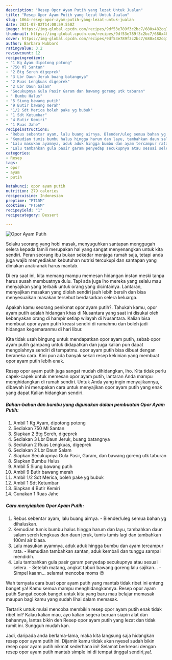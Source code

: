 ```yaml
---
description: "Resep Opor Ayam Putih yang lezat Untuk Jualan"
title: "Resep Opor Ayam Putih yang lezat Untuk Jualan"
slug: 1064-resep-opor-ayam-putih-yang-lezat-untuk-jualan
date: 2021-07-02T14:00:59.550Z
image: https://img-global.cpcdn.com/recipes/9df53e789f3c2bc7/680x482cq70/opor-ayam-putih-foto-resep-utama.jpg
thumbnail: https://img-global.cpcdn.com/recipes/9df53e789f3c2bc7/680x482cq70/opor-ayam-putih-foto-resep-utama.jpg
cover: https://img-global.cpcdn.com/recipes/9df53e789f3c2bc7/680x482cq70/opor-ayam-putih-foto-resep-utama.jpg
author: Barbara Hubbard
ratingvalue: 3.2
reviewcount: 12
recipeingredient:
- "1 Kg Ayam dipotong potong"
- "750 Ml Santan"
- "2 Btg Sereh digeprek"
- "3 Lbr Daun Jeruk buang batangnya"
- "2 Ruas Lengkuas digeprek"
- "2 Lbr Daun Salam"
- "Secukupnya Gula Pasir Garam dan bawang goreng utk taburan"
- " Bumbu Halus"
- "5 Siung bawang putih"
- "9 Butir bawang merah"
- "1/2 Sdt Merica boleh pake yg bubuk"
- "1 Sdt Ketumbar"
- "4 Butir Kemiri"
- "1 Ruas Jahe"
recipeinstructions:
- "Rebus sebentar ayam, lalu buang airnya. Blender/uleg semua bahan yg dihaluskan."
- "Kemudian tumis bumbu halus hingga harum dan layu, tambahkan daun salam sereh lengkuas dan daun jeruk, tumis tumis lagi dan tambahkan 100ml air biasa."
- "Lalu masukan ayamnya, aduk aduk hingga bumbu dan ayam tercampur rata.  Kemudian tambahkan santan, aduk kembali dan tunggu sampai mendidih."
- "Lalu tambahkan gula pasir garam penyedap secukupnya atau sesuai selera.  Setelah matang, angkat taburi bawang goreng lalu sajikan...  Simpel kaann... selamat mencoba moms 😉"
categories:
- Resep
tags:
- opor
- ayam
- putih

katakunci: opor ayam putih 
nutrition: 279 calories
recipecuisine: Indonesian
preptime: "PT15M"
cooktime: "PT56M"
recipeyield: "1"
recipecategory: Dessert

---
```



![Opor Ayam Putih](https://img-global.cpcdn.com/recipes/9df53e789f3c2bc7/680x482cq70/opor-ayam-putih-foto-resep-utama.jpg)

Selaku seorang yang hobi masak, menyuguhkan santapan menggugah selera kepada famili merupakan hal yang sangat menyenangkan untuk kita sendiri. Peran seorang ibu bukan sekedar menjaga rumah saja, tetapi anda juga wajib menyediakan kebutuhan nutrisi tercukupi dan santapan yang dimakan anak-anak harus mantab.

Di era  saat ini, kita memang mampu memesan hidangan instan meski tanpa harus susah membuatnya dulu. Tapi ada juga lho mereka yang selalu mau menyajikan yang terbaik untuk orang yang dicintainya. Lantaran, menyajikan masakan yang diolah sendiri jauh lebih bersih dan bisa menyesuaikan masakan tersebut berdasarkan selera keluarga. 



Apakah kamu seorang penikmat opor ayam putih?. Tahukah kamu, opor ayam putih adalah hidangan khas di Nusantara yang saat ini disukai oleh kebanyakan orang di hampir setiap wilayah di Nusantara. Kalian bisa membuat opor ayam putih kreasi sendiri di rumahmu dan boleh jadi hidangan kegemaranmu di hari libur.

Kita tidak usah bingung untuk mendapatkan opor ayam putih, sebab opor ayam putih gampang untuk didapatkan dan juga kalian pun dapat mengolahnya sendiri di tempatmu. opor ayam putih bisa dibuat dengan beraneka cara. Kini pun ada banyak sekali resep kekinian yang membuat opor ayam putih lebih enak.

Resep opor ayam putih juga sangat mudah dihidangkan, lho. Kita tidak perlu capek-capek untuk memesan opor ayam putih, lantaran Anda mampu menghidangkan di rumah sendiri. Untuk Anda yang ingin menyajikannya, dibawah ini merupakan cara untuk menyajikan opor ayam putih yang enak yang dapat Kalian hidangkan sendiri.

<!--inarticleads1-->

##### Bahan-bahan dan bumbu yang digunakan dalam pembuatan Opor Ayam Putih:

1. Ambil 1 Kg Ayam, dipotong potong
1. Sediakan 750 Ml Santan
1. Siapkan 2 Btg Sereh, digeprek
1. Sediakan 3 Lbr Daun Jeruk, buang batangnya
1. Sediakan 2 Ruas Lengkuas, digeprek
1. Sediakan 2 Lbr Daun Salam
1. Siapkan Secukupnya Gula Pasir, Garam, dan bawang goreng utk taburan
1. Siapkan  Bumbu Halus
1. Ambil 5 Siung bawang putih
1. Ambil 9 Butir bawang merah
1. Ambil 1/2 Sdt Merica, boleh pake yg bubuk
1. Ambil 1 Sdt Ketumbar
1. Siapkan 4 Butir Kemiri
1. Gunakan 1 Ruas Jahe




<!--inarticleads2-->

##### Cara menyiapkan Opor Ayam Putih:

1. Rebus sebentar ayam, lalu buang airnya. - Blender/uleg semua bahan yg dihaluskan.
1. Kemudian tumis bumbu halus hingga harum dan layu, tambahkan daun salam sereh lengkuas dan daun jeruk, tumis tumis lagi dan tambahkan 100ml air biasa.
1. Lalu masukan ayamnya, aduk aduk hingga bumbu dan ayam tercampur rata.  - Kemudian tambahkan santan, aduk kembali dan tunggu sampai mendidih.
1. Lalu tambahkan gula pasir garam penyedap secukupnya atau sesuai selera.  - Setelah matang, angkat taburi bawang goreng lalu sajikan...  - Simpel kaann... selamat mencoba moms 😉




Wah ternyata cara buat opor ayam putih yang mantab tidak ribet ini enteng banget ya! Kamu semua mampu menghidangkannya. Resep opor ayam putih Sangat cocok banget untuk kita yang baru mau belajar memasak maupun bagi kamu yang sudah lihai dalam memasak.

Tertarik untuk mulai mencoba membikin resep opor ayam putih enak tidak ribet ini? Kalau kalian mau, ayo kalian segera buruan siapin alat dan bahannya, lantas bikin deh Resep opor ayam putih yang lezat dan tidak rumit ini. Sungguh mudah kan. 

Jadi, daripada anda berlama-lama, maka kita langsung saja hidangkan resep opor ayam putih ini. Dijamin kamu tiidak akan nyesel sudah bikin resep opor ayam putih nikmat sederhana ini! Selamat berkreasi dengan resep opor ayam putih mantab simple ini di tempat tinggal sendiri,ya!.

